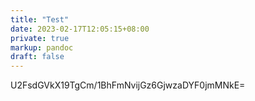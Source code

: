 ```yaml
---
title: "Test"
date: 2023-02-17T12:05:15+08:00
private: true
markup: pandoc
draft: false
---
```

U2FsdGVkX19TgCm/1BhFmNvijGz6GjwzaDYF0jmMNkE=